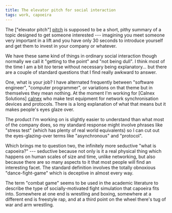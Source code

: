 ```yaml
---
title: The elevator pitch for social interaction
tags: work, capoeira
---
```

The ["elevator pitch"] [pitch] is supposed to be a short, pithy summary
of a topic designed to get someone interested --- imagining you meet
someone very important in a lift and you have only 30 seconds to
introduce yourself and get them to invest in your company or whatever.

[pitch]: <http://en.wikipedia.org/wiki/Elevator_pitch>
    "Expanded definition of the elevator pitch"

We have these same kind of things in ordinary social interaction though
normally we call it "getting to the point" and "not being dull". I think
most of the time I am a bit *too* terse without necessary being
explanatory... but there are a couple of standard questions that I find
really awkward to answer.

One, what is your job? I have alternated frequently between "software
engineer", "computer programmer", or variations on that theme but in
themselves they mean nothing. At the moment I'm working for [Calnex
Solutions] [calnex] who make test equipment for network synchronisation
devices and protocols. There is a long explanation of what that means
but it makes people's eyes glaze over.

[calnex]: <http://www.calnexsol.com>
    "Calnex Solutions"

The product I'm working on is slightly easier to understand than what
most of the company does, so my standard response might involve phrases
like "stress test" (which has plenty of real world equivalents) so I can
cut out the eyes-glazing-over terms like "asynchronous" and "protocol".

Which brings me to question two, the infinitely more seductive "what is
capoeira?" --- seductive because not only is it a real physical thing
which happens on human scales of size and time, unlike networking, but
also because there are so many aspects to it that most people will find
an interesting facet. The standard definition involves the totally
obnoxious "dance-fight-game" which is deceptive in almost every way.

The term "combat game" seems to be used in the academic literature to
describe the type of socially-motivated fight simulation that capoeira
fits into. Somewhere at one end is wrestling and boxing, somewhere at a
different end is freestyle rap, and at a third point on the wheel
there's tug of war and arm wrestling.
